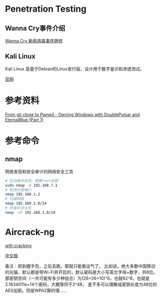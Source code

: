# Penetration Testing



## Wanna Cry事件介绍

[Wanna Cry 勒索病毒事件随想](https://dmesg.app/wanna-cry.html)



## Kali Linux

Kali Linux 是基于Debian的Linux发行版，设计用于数字鉴识和渗透测试。

[官网](https://www.kali.org/)



# 参考资料

[From git clone to Pwned - Owning Windows with DoublePulsar and EternalBlue (Part 1)](http://www.pwn3d.org/posts/1721872-from-git-clone-to-pwned-owning-windows-with-doublepulsar-and-eternalblue-part-1)



# 参考命令

## nmap

网络发现和安全审计的网络安全工具

```bash
# 检测操作系统，需要root权限
sudo nmap -O 192.168.7.1
# 检测开放端口
nmap 192.168.1.2
# 扫描网段
nmap 192.168.1.0/24
# 检查存活主机
nmap -sP 192.168.1.0/24
```





# Aircrack-ng

[wifi-cracking](https://github.com/brannondorsey/wifi-cracking)

[中文版](https://github.com/brannondorsey/wifi-cracking/blob/master/README.zh.md)



备注：抓到握手包，之后去跑，那就只能看运气了。
比如说，绝大多数中国移动的光猫，默认都是带Wi-Fi并开启的，默认密码是大小写英文字母+数字，共8位。
那密钥空间（一共可能有多少种组合）为(26+26+10)^8，也就62^8，也就是2.1834011e+14个密码，大概等同于2^48，
差不多可以理解成密钥长度为48位的AES加密。但是WPA2算的慢……

